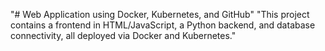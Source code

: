 "# Web Application using Docker, Kubernetes, and GitHub" 
"This project contains a frontend in HTML/JavaScript, a Python backend, and database connectivity, all deployed via Docker and Kubernetes." 
